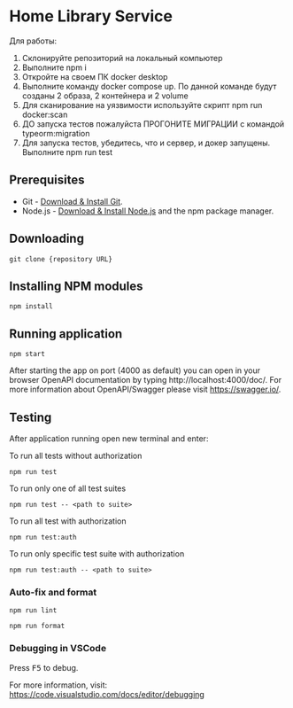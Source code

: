 # Home Library Service

Для работы:
1. Склонируйте репозиторий на локальный компьютер
2. Выполните npm i
3. Откройте на своем ПК docker desktop
4. Выполните команду docker compose up. По данной команде будут созданы 2 образа, 2 контейнера  и 2 volume
5. Для сканирование на уязвимости используйте скрипт npm run docker:scan
6. ДО запуска тестов пожалуйста ПРОГОНИТЕ МИГРАЦИИ с командой typeorm:migration
6. Для запуска тестов, убедитесь, что и сервер, и докер запущены. Выполните npm run test


## Prerequisites

- Git - [Download & Install Git](https://git-scm.com/downloads).
- Node.js - [Download & Install Node.js](https://nodejs.org/en/download/) and the npm package manager.

## Downloading

```
git clone {repository URL}
```

## Installing NPM modules

```
npm install
```

## Running application

```
npm start
```

After starting the app on port (4000 as default) you can open
in your browser OpenAPI documentation by typing http://localhost:4000/doc/.
For more information about OpenAPI/Swagger please visit https://swagger.io/.

## Testing

After application running open new terminal and enter:

To run all tests without authorization

```
npm run test
```

To run only one of all test suites

```
npm run test -- <path to suite>
```

To run all test with authorization

```
npm run test:auth
```

To run only specific test suite with authorization

```
npm run test:auth -- <path to suite>
```

### Auto-fix and format

```
npm run lint
```

```
npm run format
```

### Debugging in VSCode

Press <kbd>F5</kbd> to debug.

For more information, visit: https://code.visualstudio.com/docs/editor/debugging
